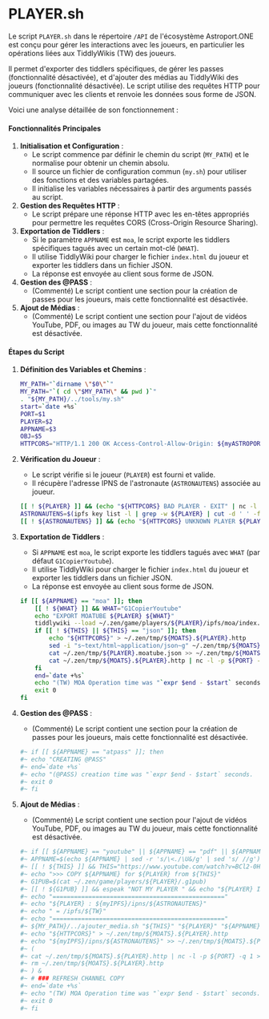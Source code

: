 # PLAYER.sh

Le script `PLAYER.sh` dans le répertoire `/API` de l'écosystème Astroport.ONE est conçu pour gérer les interactions avec les joueurs, en particulier les opérations liées aux TiddlyWikis (TW) des joueurs.

Il permet d'exporter des tiddlers spécifiques, de gérer les passes (fonctionnalité désactivée), et d'ajouter des médias au TiddlyWiki des joueurs (fonctionnalité désactivée). Le script utilise des requêtes HTTP pour communiquer avec les clients et renvoie les données sous forme de JSON.



&#x20;Voici une analyse détaillée de son fonctionnement :

#### Fonctionnalités Principales

1. **Initialisation et Configuration** :
   * Le script commence par définir le chemin du script (`MY_PATH`) et le normalise pour obtenir un chemin absolu.
   * Il source un fichier de configuration commun (`my.sh`) pour utiliser des fonctions et des variables partagées.
   * Il initialise les variables nécessaires à partir des arguments passés au script.
2. **Gestion des Requêtes HTTP** :
   * Le script prépare une réponse HTTP avec les en-têtes appropriés pour permettre les requêtes CORS (Cross-Origin Resource Sharing).
3. **Exportation de Tiddlers** :
   * Si le paramètre `APPNAME` est `moa`, le script exporte les tiddlers spécifiques tagués avec un certain mot-clé (`WHAT`).
   * Il utilise TiddlyWiki pour charger le fichier `index.html` du joueur et exporter les tiddlers dans un fichier JSON.
   * La réponse est envoyée au client sous forme de JSON.
4. **Gestion des @PASS** :
   * (Commenté) Le script contient une section pour la création de passes pour les joueurs, mais cette fonctionnalité est désactivée.
5. **Ajout de Médias** :
   * (Commenté) Le script contient une section pour l'ajout de vidéos YouTube, PDF, ou images au TW du joueur, mais cette fonctionnalité est désactivée.

#### Étapes du Script

1.  **Définition des Variables et Chemins** :

    ```bash
    MY_PATH="`dirname \"$0\"`"
    MY_PATH="`( cd \"$MY_PATH\" && pwd )`"
    . "${MY_PATH}/../tools/my.sh"
    start=`date +%s`
    PORT=$1
    PLAYER=$2
    APPNAME=$3
    OBJ=$5
    HTTPCORS="HTTP/1.1 200 OK Access-Control-Allow-Origin: ${myASTROPORT} Access-Control-Allow-Credentials: true Access-Control-Allow-Methods: GET Server: Astroport.ONE Content-Type: text/html; charset=UTF-8 "
    ```
2.  **Vérification du Joueur** :

    * Le script vérifie si le joueur (`PLAYER`) est fourni et valide.
    * Il récupère l'adresse IPNS de l'astronaute (`ASTRONAUTENS`) associée au joueur.

    ```bash
    [[ ! ${PLAYER} ]] && (echo "${HTTPCORS} BAD PLAYER - EXIT" | nc -l -p ${PORT} -q 1 > /dev/null 2>&1 &) && exit 1
    ASTRONAUTENS=$(ipfs key list -l | grep -w ${PLAYER} | cut -d ' ' -f1)
    [[ ! ${ASTRONAUTENS} ]] && (echo "${HTTPCORS} UNKNOWN PLAYER ${PLAYER} - EXIT" | nc -l -p ${PORT} -q 1 > /dev/null 2>&1 &) && exit 1
    ```
3.  **Exportation de Tiddlers** :

    * Si `APPNAME` est `moa`, le script exporte les tiddlers tagués avec `WHAT` (par défaut `G1CopierYoutube`).
    * Il utilise TiddlyWiki pour charger le fichier `index.html` du joueur et exporter les tiddlers dans un fichier JSON.
    * La réponse est envoyée au client sous forme de JSON.

    ```bash
    if [[ ${APPNAME} == "moa" ]]; then
        [[ ! ${WHAT} ]] && WHAT="G1CopierYoutube"
        echo "EXPORT MOATUBE ${PLAYER} ${WHAT}"
        tiddlywiki --load ~/.zen/game/players/${PLAYER}/ipfs/moa/index.html --output ~/.zen/tmp/ --render '.' "${PLAYER}.moatube.json" 'text/plain' '$:/core/templates/exporters/JsonFile' 'exportFilter' "[tag[${WHAT}]]"
        if [[ ! ${THIS} || ${THIS} == "json" ]]; then
            echo "${HTTPCORS}" > ~/.zen/tmp/${MOATS}.${PLAYER}.http
            sed -i "s~text/html~application/json~g" ~/.zen/tmp/${MOATS}.${PLAYER}.http
            cat ~/.zen/tmp/${PLAYER}.moatube.json >> ~/.zen/tmp/${MOATS}.${PLAYER}.http
            cat ~/.zen/tmp/${MOATS}.${PLAYER}.http | nc -l -p ${PORT} -q 1 > /dev/null 2>&1 &
        fi
        end=`date +%s`
        echo "(TW) MOA Operation time was "`expr $end - $start` seconds.
        exit 0
    fi
    ```
4.  **Gestion des @PASS** :

    * (Commenté) Le script contient une section pour la création de passes pour les joueurs, mais cette fonctionnalité est désactivée.

    ```bash
    #~ if [[ ${APPNAME} == "atpass" ]]; then
    #~ echo "CREATING @PASS"
    #~ end=`date +%s`
    #~ echo "(@PASS) creation time was "`expr $end - $start` seconds.
    #~ exit 0
    #~ fi
    ```
5.  **Ajout de Médias** :

    * (Commenté) Le script contient une section pour l'ajout de vidéos YouTube, PDF, ou images au TW du joueur, mais cette fonctionnalité est désactivée.

    ```bash
    #~ if [[ ${APPNAME} == "youtube" || ${APPNAME} == "pdf" || ${APPNAME} == "image" ]]; then
    #~ APPNAME=$(echo ${APPNAME} | sed -r 's/\<./\U&/g' | sed 's/ //g') ## First letter Capital
    #~ [[ ! ${THIS} ]] && THIS="https://www.youtube.com/watch?v=BCl2-0HBJ2c"
    #~ echo ">>> COPY ${APPNAME} for ${PLAYER} from ${THIS}"
    #~ G1PUB=$(cat ~/.zen/game/players/${PLAYER}/.g1pub)
    #~ [[ ! ${G1PUB} ]] && espeak "NOT MY PLAYER " && echo "${PLAYER} IS NOT MY PLAYER" && exit 1
    #~ echo "================================================"
    #~ echo "${PLAYER} : ${myIPFS}/ipns/${ASTRONAUTENS}"
    #~ echo " = /ipfs/${TW}"
    #~ echo "================================================"
    #~ ${MY_PATH}/../ajouter_media.sh "${THIS}" "${PLAYER}" "${APPNAME}" &
    #~ echo "${HTTPCORS}" > ~/.zen/tmp/${MOATS}.${PLAYER}.http
    #~ echo "${myIPFS}/ipns/${ASTRONAUTENS}" >> ~/.zen/tmp/${MOATS}.${PLAYER}.http
    #~ (
    #~ cat ~/.zen/tmp/${MOATS}.${PLAYER}.http | nc -l -p ${PORT} -q 1 > /dev/null 2>&1
    #~ rm ~/.zen/tmp/${MOATS}.${PLAYER}.http
    #~ ) &
    #~ # ### REFRESH CHANNEL COPY
    #~ end=`date +%s`
    #~ echo "(TW) MOA Operation time was "`expr $end - $start` seconds.
    #~ exit 0
    #~ fi
    ```

####
